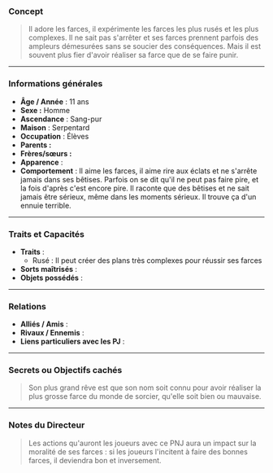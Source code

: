 ### Concept
> Il adore les farces, il expérimente les farces les plus rusés et les plus complexes. Il ne sait pas s'arrêter et ses farces prennent parfois des ampleurs démesurées sans se soucier des conséquences. Mais il est souvent plus fier d'avoir réaliser sa farce que de se faire punir.

---

### Informations générales
- **Âge / Année** : 11 ans
- **Sexe :** Homme
- **Ascendance** : Sang-pur
- **Maison** : Serpentard
- **Occupation** : Élèves
- **Parents :**
- **Frères/sœurs :**
- **Apparence** : 
- **Comportement** : Il aime les farces, il aime rire aux éclats et ne s'arrête jamais dans ses bêtises. Parfois on se dit qu'il ne peut pas faire pire, et la fois d'après c'est encore pire. Il raconte que des bêtises et ne sait jamais être sérieux, même dans les moments sérieux. Il trouve ça d'un ennuie terrible.
---

### Traits et Capacités
- **Traits** : 
	- Rusé : Il peut créer des plans très complexes pour réussir ses farces
- **Sorts maîtrisés** : 
- **Objets possédés** : 

---

### Relations
- **Alliés / Amis** : 
- **Rivaux / Ennemis** : 
- **Liens particuliers avec les PJ** : 

---

### Secrets ou Objectifs cachés
> Son plus grand rêve est que son nom soit connu pour avoir réaliser la plus grosse farce du monde de sorcier, qu'elle soit bien ou mauvaise.

---

### Notes du Directeur
> Les actions qu'auront les joueurs avec ce PNJ aura un impact sur la moralité de ses farces : si les joueurs l'incitent à faire des bonnes farces, il deviendra bon et inversement.


